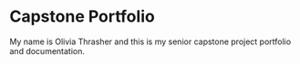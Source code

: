 # Capstone Portfolio
My name is Olivia Thrasher and this is my senior capstone project portfolio and documentation.
